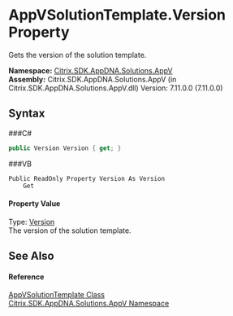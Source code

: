 # AppVSolutionTemplate.Version Property 
 

Gets the version of the solution template.

**Namespace:**&nbsp;<a href="N_Citrix_SDK_AppDNA_Solutions_AppV">Citrix.SDK.AppDNA.Solutions.AppV</a><br />**Assembly:**&nbsp;Citrix.SDK.AppDNA.Solutions.AppV (in Citrix.SDK.AppDNA.Solutions.AppV.dll) Version: 7.11.0.0 (7.11.0.0)

## Syntax

###C#
```csharp
public Version Version { get; }
```

###VB
```vbnet
Public ReadOnly Property Version As Version
	Get
```


#### Property Value
Type: <a href="http://msdn2.microsoft.com/en-us/library/hdxyt63s" target="_blank">Version</a><br />The version of the solution template.

## See Also


#### Reference
<a href="T_Citrix_SDK_AppDNA_Solutions_AppV_AppVSolutionTemplate">AppVSolutionTemplate Class</a><br /><a href="N_Citrix_SDK_AppDNA_Solutions_AppV">Citrix.SDK.AppDNA.Solutions.AppV Namespace</a><br />